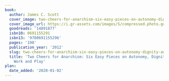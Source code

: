 ```yaml
---
book:
  author: James C. Scott
  cover_image: two-cheers-for-anarchism-six-easy-pieces-on-autonomy-dignity-and-meaningful-work-and-play.jpg
  cover_image_url: https://i.gr-assets.com/images/S/compressed.photo.goodreads.com/books/1384020718l/14891877._SX98_.jpg
  goodreads: '14891877'
  isbn10: 0691155291
  isbn13: '9780691155296'
  pages: '198'
  publication_year: '2012'
  slug: two-cheers-for-anarchism-six-easy-pieces-on-autonomy-dignity-and-meaningful-work-and-play
  title: 'Two Cheers for Anarchism: Six Easy Pieces on Autonomy, Dignity and Meaningful
    Work and Play'
plan:
  date_added: '2020-01-02'
---
```

